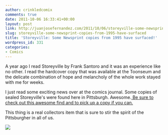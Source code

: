 ```yaml
---
author: crinkledcomix
comments: true
date: 2011-10-06 16:33:41+00:00
layout: post
link: http://juanjosefernandez.com/2011/10/06/storeyville-some-newsprint-copies-from-1995-have-surfaced/
slug: storeyville-some-newsprint-copies-from-1995-have-surfaced
title: 'Storeyville: Some Newsprint copies from 1995 have surfaced!'
wordpress_id: 331
categories:
- Comics
---
```


A year ago I read Storeyville by Frank Santoro and it was an experience like no other. I read the hardcover copy that was available at the Toonseum and the delicate combination of hope and melancholy of the whole work stayed with me for weeks.

I just read some exciting news over at the comics journal. Some copies of sealed Storeyville's were found here in Pittsburgh. Awesome.[ Be sure to check out this awesome find and to pick up a copy if you can.](http://www.copaceticcomics.com/comics/1343)

This thing is a real collectors item that is sure to stir the spirit of the Pittsburgher in all of us.

[![](http://fernandezjuanjose.files.wordpress.com/2011/10/50820.jpg)](http://fernandezjuanjose.files.wordpress.com/2011/10/50820.jpg)
